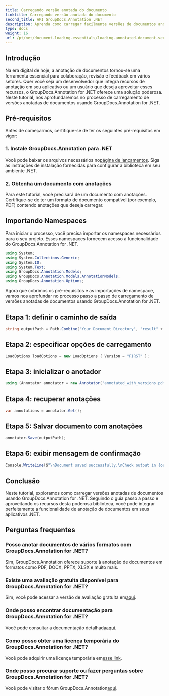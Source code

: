 ```yaml
---
title: Carregando versão anotada do documento
linktitle: Carregando versão anotada do documento
second_title: API GroupDocs.Annotation .NET
description: Aprenda como carregar facilmente versões de documentos anotados usando GroupDocs.Annotation for .NET. Simplifique os processos de colaboração e revisão.
type: docs
weight: 16
url: /pt/net/document-loading-essentials/loading-annotated-document-version/
---
```

## Introdução
Na era digital de hoje, a anotação de documentos tornou-se uma ferramenta essencial para colaboração, revisão e feedback em vários setores. Quer você seja um desenvolvedor que integra recursos de anotação em seu aplicativo ou um usuário que deseja aproveitar esses recursos, o GroupDocs.Annotation for .NET oferece uma solução poderosa. Neste tutorial, nos aprofundaremos no processo de carregamento de versões anotadas de documentos usando GroupDocs.Annotation for .NET.
## Pré-requisitos
Antes de começarmos, certifique-se de ter os seguintes pré-requisitos em vigor:
### 1. Instale GroupDocs.Annotation para .NET
 Você pode baixar os arquivos necessários no[página de lançamentos](https://releases.groupdocs.com/annotation/net/). Siga as instruções de instalação fornecidas para configurar a biblioteca em seu ambiente .NET.
### 2. Obtenha um documento com anotações
Para este tutorial, você precisará de um documento com anotações. Certifique-se de ter um formato de documento compatível (por exemplo, PDF) contendo anotações que deseja carregar.

## Importando Namespaces
Para iniciar o processo, você precisa importar os namespaces necessários para o seu projeto. Esses namespaces fornecem acesso à funcionalidade do GroupDocs.Annotation for .NET.

```csharp
using System;
using System.Collections.Generic;
using System.IO;
using System.Text;
using GroupDocs.Annotation.Models;
using GroupDocs.Annotation.Models.AnnotationModels;
using GroupDocs.Annotation.Options;
```


Agora que cobrimos os pré-requisitos e as importações de namespace, vamos nos aprofundar no processo passo a passo de carregamento de versões anotadas de documentos usando GroupDocs.Annotation for .NET.
## Etapa 1: definir o caminho de saída
```csharp
string outputPath = Path.Combine("Your Document Directory", "result" + Path.GetExtension("input.pdf"));
```
## Etapa 2: especificar opções de carregamento
```csharp
LoadOptions loadOptions = new LoadOptions { Version = "FIRST" };
```
## Etapa 3: inicializar o anotador
```csharp
using (Annotator annotator = new Annotator("annotated_with_versions.pdf", loadOptions))
```
## Etapa 4: recuperar anotações
```csharp
var annotations = annotator.Get();
```
## Etapa 5: Salvar documento com anotações
```csharp
annotator.Save(outputPath);
```
## Etapa 6: exibir mensagem de confirmação
```csharp
Console.WriteLine($"\nDocument saved successfully.\nCheck output in {outputPath}.");
```

## Conclusão
Neste tutorial, exploramos como carregar versões anotadas de documentos usando GroupDocs.Annotation for .NET. Seguindo o guia passo a passo e aproveitando os recursos desta poderosa biblioteca, você pode integrar perfeitamente a funcionalidade de anotação de documentos em seus aplicativos .NET.
## Perguntas frequentes
### Posso anotar documentos de vários formatos com GroupDocs.Annotation for .NET?
Sim, GroupDocs.Annotation oferece suporte à anotação de documentos em formatos como PDF, DOCX, PPTX, XLSX e muito mais.
### Existe uma avaliação gratuita disponível para GroupDocs.Annotation for .NET?
 Sim, você pode acessar a versão de avaliação gratuita em[aqui](https://releases.groupdocs.com/).
### Onde posso encontrar documentação para GroupDocs.Annotation for .NET?
 Você pode consultar a documentação detalhada[aqui](https://reference.groupdocs.com/annotation/net/).
### Como posso obter uma licença temporária do GroupDocs.Annotation for .NET?
 Você pode adquirir uma licença temporária em[esse link](https://purchase.groupdocs.com/temporary-license/).
### Onde posso procurar suporte ou fazer perguntas sobre GroupDocs.Annotation for .NET?
 Você pode visitar o fórum GroupDocs.Annotation[aqui](https://forum.groupdocs.com/c/annotation/10).